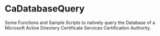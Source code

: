 # CaDatabaseQuery

Some Functions and Sample Scripts to natively query the Database of a Microsoft Active Directory Certificate Services Certification Authority.
